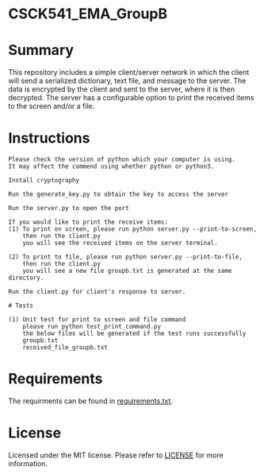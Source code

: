 # CSCK541_EMA_GroupB

# Summary

This repository includes a simple client/server network in which the client will send a serialized dictionary, text file, and message to the server. The data is encrypted by the client and sent to the server, where it is then decrypted. The server has a configurable option to print the received items to the screen and/or a file.

# Instructions
```
Please check the version of python which your computer is using. 
It may affect the commend using whether python or python3.

Install cryptography

Run the generate_key.py to obtain the key to access the server

Run the server.py to open the port

If you would like to print the receive items: 
(1) To print on screen, please run python server.py --print-to-screen,
    then run the client.py
    you will see the received items on the server terminal.

(2) To print to file, please run python server.py --print-to-file,
    then run the client.py
    you will see a new file groupb.txt is generated at the same directory.

Run the client.py for client's response to server.

# Tests

(1) Unit test for print to screen and file command
    please run python test_print_command.py
    the below files will be generated if the test runs successfully
    groupb.txt
    received_file_groupb.txt

```

# Requirements

The requirments can be found in [requirements.txt](https://github.com/rvserna/CSCK541_EMA_GroupB/blob/main/docs/requirements.txt).

# License

Licensed under the MIT license. Please refer to [LICENSE](https://github.com/rvserna/CSCK541_EMA_GroupB/blob/main/LICENSE) for more information.
